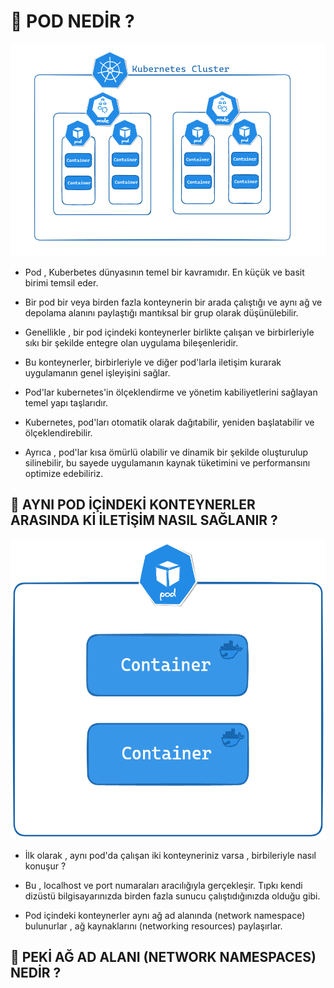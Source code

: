 # 🎯 POD NEDİR ? 

<img src = "https://github.com/rasitesdmr/kubernetes/blob/master/Screenshot_1.png">

* Pod , Kuberbetes dünyasının temel bir kavramıdır. En küçük ve basit birimi temsil eder. 

* Bir pod bir veya birden fazla konteynerin bir arada çalıştığı ve aynı ağ ve depolama alanını paylaştığı mantıksal bir grup olarak düşünülebilir.

* Genellikle , bir pod içindeki konteynerler birlikte çalışan ve birbirleriyle sıkı bir şekilde entegre olan uygulama bileşenleridir.

* Bu konteynerler, birbirleriyle ve diğer pod'larla iletişim kurarak uygulamanın genel işleyişini sağlar.

* Pod'lar kubernetes'in ölçeklendirme ve yönetim kabiliyetlerini sağlayan temel yapı taşlarıdır.

* Kubernetes, pod'ları otomatik olarak dağıtabilir, yeniden başlatabilir ve ölçeklendirebilir.

* Ayrıca , pod'lar kısa ömürlü olabilir ve dinamik bir şekilde oluşturulup silinebilir, bu sayede uygulamanın kaynak tüketimini ve performansını optimize edebiliriz.

## 📌 AYNI POD İÇİNDEKİ KONTEYNERLER ARASINDA Kİ İLETİŞİM NASIL SAĞLANIR ?

<img src = "https://github.com/rasitesdmr/kubernetes/blob/master/pod-overview/images/pod1.png" width="580" height="480">

* İlk olarak , aynı pod'da çalışan iki konteyneriniz varsa , birbileriyle nasıl konuşur ?

* Bu , localhost ve port numaraları aracılığıyla gerçekleşir. Tıpkı kendi dizüstü bilgisayarınızda birden fazla sunucu çalıştıdığınızda olduğu gibi.

* Pod içindeki konteynerler aynı ağ ad alanında (network namespace) bulunurlar , ağ kaynaklarını (networking resources) paylaşırlar.

## 📌 PEKİ AĞ AD ALANI (NETWORK NAMESPACES) NEDİR ?